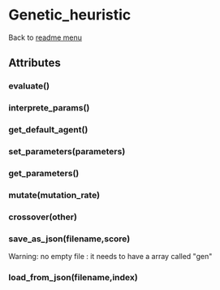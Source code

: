 # Genetic_heuristic
Back to [readme menu](../README.md)

## Attributes
### evaluate()
### interprete_params()
### get_default_agent()
### set_parameters(parameters)
### get_parameters()
### mutate(mutation_rate)
### crossover(other)
### save_as_json(filename,score)
Warning: no empty file : it needs to have a array called "gen" 
### load_from_json(filename,index)

